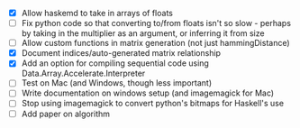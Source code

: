- [x] Allow haskemd to take in arrays of floats
- [ ] Fix python code so that converting to/from floats isn't so slow - perhaps by taking in the multiplier as an argument, or inferring it from size
- [ ] Allow custom functions in matrix generation (not just hammingDistance)
- [x] Document indices/auto-generated matrix relationship
- [x] Add an option for compiling sequential code using Data.Array.Accelerate.Interpreter
- [ ] Test on Mac (and Windows, though less important)
- [ ] Write documentation on windows setup (and imagemagick for Mac)
- [ ] Stop using imagemagick to convert python's bitmaps for Haskell's use
- [ ] Add paper on algorithm
